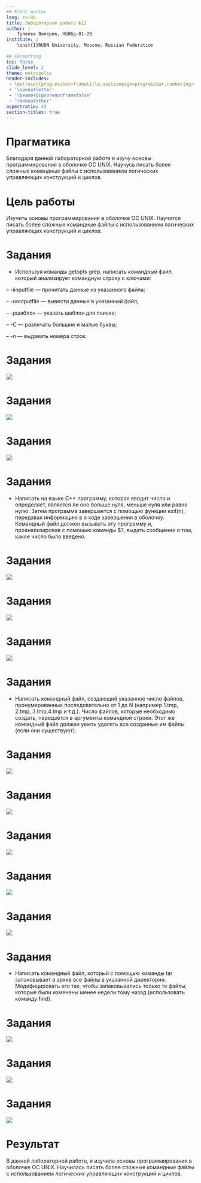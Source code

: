 ```yaml
---
## Front matter
lang: ru-RU
title: Лабораторная работа №12
author: |
	Тулеева Валерия, НБИбд-01-20
institute: |
	\inst{1}RUDN University, Moscow, Russian Federation
	
## Formatting
toc: false
slide_level: 2
theme: metropolis
header-includes: 
 - \metroset{progressbar=frametitle,sectionpage=progressbar,numbering=fraction}
 - '\makeatletter'
 - '\beamer@ignorenonframefalse'
 - '\makeatother'
aspectratio: 43
section-titles: true
---
```




# Прагматика

Благодаря данной лабораторной работе я изучу основы программирования в оболочке ОС UNIX. Научусь писать более сложные командные файлы с использованием логических управляющих конструкций и циклов.




# Цель работы

Изучить основы программирования в оболочке ОС UNIX. Научится писать более сложные командные файлы с использованием логических управляющих конструкций и циклов.


# Задания

- Используя команды getopts grep, написать командный файл, который анализирует командную строку с ключами:

– -iinputfile — прочитать данные из указанного файла;

– -ooutputfile — вывести данные в указанный файл;

– -pшаблон — указать шаблон для поиска;

– -C — различать большие и малые буквы;

– -n — выдавать номера строк.


# Задания

![](https://github.com/Valeriya851/os-intro/blob/os-intro/Lab12/Screenshot/2.png?raw=true![image](https://user-images.githubusercontent.com/83212205/119791064-4abc0380-bef6-11eb-8b07-7f996bba2126.png))


# Задания

![](https://github.com/Valeriya851/os-intro/blob/os-intro/Lab12/Screenshot/4.png?raw=true![image](https://user-images.githubusercontent.com/83212205/119791168-61625a80-bef6-11eb-91c6-2828ca99333f.png))


# Задания

![](https://github.com/Valeriya851/os-intro/blob/os-intro/Lab12/Screenshot/5.png?raw=true![image](https://user-images.githubusercontent.com/83212205/119791202-6c1cef80-bef6-11eb-8824-3a4b4a2fe7ce.png))


# Задания

- Написать на языке С++ программу, которая вводит число и определяет, является ли оно больше нуля, меньше нуля или равно нулю. Затем программа завершается с помощью функции exit(n), передавая информацию в о коде завершения в оболочку. Командный файл должен вызывать эту программу и, проанализировав с помощью команды $?, выдать сообщение о том, какое число было введено.



# Задания

![](https://github.com/Valeriya851/os-intro/blob/os-intro/Lab12/Screenshot/7.png?raw=true![image](https://user-images.githubusercontent.com/83212205/119791352-9373bc80-bef6-11eb-91c6-c336b3c34080.png))


# Задания

![](https://github.com/Valeriya851/os-intro/blob/os-intro/Lab12/Screenshot/8.png?raw=true![image](https://user-images.githubusercontent.com/83212205/119791407-9f5f7e80-bef6-11eb-83fd-638679de01b6.png))


# Задания

![](https://github.com/Valeriya851/os-intro/blob/os-intro/Lab12/Screenshot/9.png?raw=true![image](https://user-images.githubusercontent.com/83212205/119791489-b1412180-bef6-11eb-93c4-e791b4ae3b62.png))



# Задания

- Написать командный файл, создающий указанное число файлов, пронумерованных последовательно от 1 до N (например 1.tmp, 2.tmp, 3.tmp,4.tmp и т.д.). Число файлов, которые необходимо создать, передаётся в аргументы командной строки. Этот же командный файл должен уметь удалять все созданные им файлы (если они существуют).

# Задания

![](https://github.com/Valeriya851/os-intro/blob/os-intro/Lab12/Screenshot/10.png?raw=true![image](https://user-images.githubusercontent.com/83212205/119791606-c8800f00-bef6-11eb-980b-d2fc70aeefcb.png))

# Задания

![](https://github.com/Valeriya851/os-intro/blob/os-intro/Lab12/Screenshot/11.png?raw=true![image](https://user-images.githubusercontent.com/83212205/119791668-d766c180-bef6-11eb-97b2-72cf44c09c30.png))


# Задания

![](https://github.com/Valeriya851/os-intro/blob/os-intro/Lab12/Screenshot/12.png?raw=true![image](https://user-images.githubusercontent.com/83212205/119791790-f6fdea00-bef6-11eb-85b0-701c3dda673c.png))


# Задания

![](https://github.com/Valeriya851/os-intro/blob/os-intro/Lab12/Screenshot/13.png?raw=true![image](https://user-images.githubusercontent.com/83212205/119791834-00875200-bef7-11eb-8461-f2e7dd4a8137.png))


# Задания

![](https://github.com/Valeriya851/os-intro/blob/os-intro/Lab12/Screenshot/14.png?raw=true![image](https://user-images.githubusercontent.com/83212205/119791872-08df8d00-bef7-11eb-8d3f-d909c3fe9071.png))


# Задания

- Написать командный файл, который с помощью команды tar запаковывает в архив все файлы в указанной директории. Модифицировать его так, чтобы запаковывались только те файлы, которые были изменены менее недели тому назад (использовать команду find).


# Задания

![](https://github.com/Valeriya851/os-intro/blob/os-intro/Lab12/Screenshot/15.png?raw=true![image](https://user-images.githubusercontent.com/83212205/119791956-1dbc2080-bef7-11eb-8b4b-36cb6f1baf8c.png))


# Задания

![](https://github.com/Valeriya851/os-intro/blob/os-intro/Lab12/Screenshot/16.png?raw=true![image](https://user-images.githubusercontent.com/83212205/119792011-2876b580-bef7-11eb-9063-a6fdb3ec8d0d.png))


# Задания

![](https://github.com/Valeriya851/os-intro/blob/os-intro/Lab12/Screenshot/17.png?raw=true![image](https://user-images.githubusercontent.com/83212205/119792041-31678700-bef7-11eb-94bb-b05d8ae54a9d.png))


# Результат

В данной лабораторной работе, я изучила основы программирования в оболочке ОС UNIX. Научилась писать более сложные командные файлы с использованием логических управляющих конструкций и циклов.


